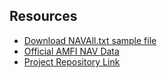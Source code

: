 ## Resources

- [Download NAVAll.txt sample file](https://www.amfiindia.com/spages/NAVAll.txt)
- [Official AMFI NAV Data](https://www.amfiindia.com/)
- [Project Repository Link](https://github.com/lokesh9191334/mutual-fund-data-extractor)
